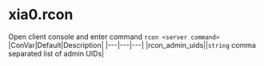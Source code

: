 # xia0.rcon
Open client console and enter command `rcon <server command>`
|ConVar|Default|Description|
|---|---|---|
|rcon_admin_uids||`string` comma separated list of admin UIDs|
